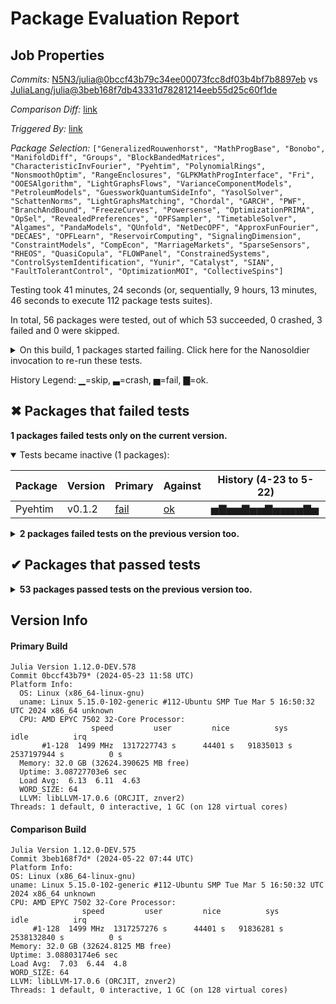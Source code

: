 # Package Evaluation Report

## Job Properties

*Commits:* [N5N3/julia@0bccf43b79c34ee00073fcc8df03b4bf7b8897eb](https://github.com/N5N3/julia/commit/0bccf43b79c34ee00073fcc8df03b4bf7b8897eb) vs [JuliaLang/julia@3beb168f7db43331d78281214eeb55d25c60f1de](https://github.com/JuliaLang/julia/commit/3beb168f7db43331d78281214eeb55d25c60f1de)

*Comparison Diff:* [link](https://github.com/JuliaLang/julia/compare/3beb168f7db43331d78281214eeb55d25c60f1de...N5N3/julia:0bccf43b79c34ee00073fcc8df03b4bf7b8897eb)

*Triggered By:* [link](https://github.com/JuliaLang/julia/pull/54545#issuecomment-2126935765)

*Package Selection:* `["GeneralizedRouwenhorst", "MathProgBase", "Bonobo", "ManifoldDiff", "Groups", "BlockBandedMatrices", "CharacteristicInvFourier", "Pyehtim", "PolynomialRings", "NonsmoothOptim", "RangeEnclosures", "GLPKMathProgInterface", "Fri", "OOESAlgorithm", "LightGraphsFlows", "VarianceComponentModels", "PetroleumModels", "GuessworkQuantumSideInfo", "YasolSolver", "SchattenNorms", "LightGraphsMatching", "Chordal", "GARCH", "PWF", "BranchAndBound", "FreezeCurves", "Powersense", "OptimizationPRIMA", "OpSel", "RevealedPreferences", "OPFSampler", "TimetableSolver", "Algames", "PandaModels", "QUnfold", "NetDecOPF", "ApproxFunFourier", "DECAES", "OPFLearn", "ReservoirComputing", "SignalingDimension", "ConstraintModels", "CompEcon", "MarriageMarkets", "SparseSensors", "RHEOS", "QuasiCopula", "FLOWPanel", "ConstrainedSystems", "ControlSystemIdentification", "Yunir", "Catalyst", "SIAN", "FaultTolerantControl", "OptimizationMOI", "CollectiveSpins"]`

Testing took 41 minutes, 24 seconds (or, sequentially, 9 hours, 13 minutes, 46 seconds to execute 112 package tests suites).

In total, 56 packages were tested, out of which 53 succeeded, 0 crashed, 3 failed and 0 were skipped.


<details><summary>On this build, 1 packages started failing. Click here for the Nanosoldier invocation to re-run these tests.</summary>
<p>

```
@nanosoldier `runtests(["Pyehtim"])`
```

</p>
</details>


History Legend: ▁=skip, ▃=crash, ▅=fail, ▇=ok.

## ✖ Packages that failed tests

**1 packages failed tests only on the current version.**

<details open><summary>Tests became inactive (1 packages):</summary>
<p>


| Package | Version | Primary | Against | History (4-23 to 5-22) |
| ------- | ------- | ------- | ------- | ------- |
| Pyehtim | v0.1.2 | [fail](https://s3.amazonaws.com/julialang-reports/nanosoldier/pkgeval/by_hash/0bccf43_vs_3beb168/Pyehtim.primary.log) | [ok](https://s3.amazonaws.com/julialang-reports/nanosoldier/pkgeval/by_hash/0bccf43_vs_3beb168/Pyehtim.against.log) | <span class="history">▅▇▅▅▇▅▅▇▅▅▅▅▇▅</span> |

</p>
</details>

<details><summary><strong>2 packages failed tests on the previous version too.</strong></summary>
<p>

<details open><summary>Package tests unexpectedly errored (1 packages):</summary>
<p>


| Package | History (4-23 to 5-22) |
| ------- | ------- |
| [CharacteristicInvFourier v0.4.1](https://s3.amazonaws.com/julialang-reports/nanosoldier/pkgeval/by_hash/0bccf43_vs_3beb168/CharacteristicInvFourier.primary.log) | <span class="history">▇▇▇▇▇▇▅▅▇▅▇▇▅▇</span> |

</p>
</details>

<details open><summary>Tests became inactive (1 packages):</summary>
<p>


| Package | History (4-23 to 5-22) |
| ------- | ------- |
| [DECAES](https://s3.amazonaws.com/julialang-reports/nanosoldier/pkgeval/by_hash/0bccf43_vs_3beb168/DECAES.primary.log) | <span class="history">▅▇▇▅▅▅▇▇▇▅▇▇▇▇</span> |

</p>
</details>

</p>
</details>


## ✔ Packages that passed tests

<details><summary><strong>53 packages passed tests on the previous version too.</strong></summary>
<p>

| Package | History (4-23 to 5-22) |
| ------- | ------- |
| [BlockBandedMatrices v0.13.1](https://s3.amazonaws.com/julialang-reports/nanosoldier/pkgeval/by_hash/0bccf43_vs_3beb168/BlockBandedMatrices.primary.log) | <span class="history">▅▅▅▅▇▇▇▇▇▇▇▅▇▅</span> |
| [MathProgBase v0.7.8](https://s3.amazonaws.com/julialang-reports/nanosoldier/pkgeval/by_hash/0bccf43_vs_3beb168/MathProgBase.primary.log) | <span class="history">▇▇▇▇▇▇▇▇▇▇▇▇▇▇</span> |
| [Catalyst v13.5.1](https://s3.amazonaws.com/julialang-reports/nanosoldier/pkgeval/by_hash/0bccf43_vs_3beb168/Catalyst.primary.log) | <span class="history">▇▇▅▅▅▅▅▅▇▇▇▇▇▇</span> |
| [ManifoldDiff v0.3.10](https://s3.amazonaws.com/julialang-reports/nanosoldier/pkgeval/by_hash/0bccf43_vs_3beb168/ManifoldDiff.primary.log) | <span class="history">▅▇▇▇▇▅▇▅▇▅▇▅▅▅</span> |
| [ApproxFunFourier v0.3.27](https://s3.amazonaws.com/julialang-reports/nanosoldier/pkgeval/by_hash/0bccf43_vs_3beb168/ApproxFunFourier.primary.log) | <span class="history">▇▇▇▇▇▇▇▇▇▇▇▇▇▇</span> |
| [GLPKMathProgInterface v0.5.0](https://s3.amazonaws.com/julialang-reports/nanosoldier/pkgeval/by_hash/0bccf43_vs_3beb168/GLPKMathProgInterface.primary.log) | <span class="history">▇▇▇▇▇▇▇▇▇▇▇▇▇▇</span> |
| [ConstrainedSystems v0.3.6](https://s3.amazonaws.com/julialang-reports/nanosoldier/pkgeval/by_hash/0bccf43_vs_3beb168/ConstrainedSystems.primary.log) | <span class="history">▅▅▅▅▅▅▅▅▅▇▇▇▇▇</span> |
| [OptimizationMOI v0.4.2](https://s3.amazonaws.com/julialang-reports/nanosoldier/pkgeval/by_hash/0bccf43_vs_3beb168/OptimizationMOI.primary.log) | <span class="history">▇▇▇▇▇▇▇▇▇▇▇▅▇▇</span> |
| [Bonobo v0.1.3](https://s3.amazonaws.com/julialang-reports/nanosoldier/pkgeval/by_hash/0bccf43_vs_3beb168/Bonobo.primary.log) | <span class="history">▇▇▇▇▇▇▇▇▇▇▇▇▇▇</span> |
| [VarianceComponentModels v0.1.3](https://s3.amazonaws.com/julialang-reports/nanosoldier/pkgeval/by_hash/0bccf43_vs_3beb168/VarianceComponentModels.primary.log) | <span class="history">▇▇▇▇▇▇▇▇▇▇▇▇▇▇</span> |
| [CompEcon v0.4.0](https://s3.amazonaws.com/julialang-reports/nanosoldier/pkgeval/by_hash/0bccf43_vs_3beb168/CompEcon.primary.log) | <span class="history">▇▇▇▇▇▇▇▇▇▇▇▇▇▇</span> |
| [SchattenNorms v0.1.1](https://s3.amazonaws.com/julialang-reports/nanosoldier/pkgeval/by_hash/0bccf43_vs_3beb168/SchattenNorms.primary.log) | <span class="history">▇▇▇▇▇▇▇▇▇▇▇▇▇▇</span> |
| [LightGraphsFlows v0.4.2](https://s3.amazonaws.com/julialang-reports/nanosoldier/pkgeval/by_hash/0bccf43_vs_3beb168/LightGraphsFlows.primary.log) | <span class="history">▇▇▇▇▇▇▇▇▇▇▇▇▇▇</span> |
| [Algames v0.1.6](https://s3.amazonaws.com/julialang-reports/nanosoldier/pkgeval/by_hash/0bccf43_vs_3beb168/Algames.primary.log) | <span class="history">▇▇▇▇▇▇▇▇▇▇▇▇▇▇</span> |
| [Yunir v0.2.7](https://s3.amazonaws.com/julialang-reports/nanosoldier/pkgeval/by_hash/0bccf43_vs_3beb168/Yunir.primary.log) | <span class="history">▇▅▇▇▇▇▇▇▇▇▇▇▅▇</span> |
| [FreezeCurves v0.9.1](https://s3.amazonaws.com/julialang-reports/nanosoldier/pkgeval/by_hash/0bccf43_vs_3beb168/FreezeCurves.primary.log) | <span class="history">▅▅▅▅▅▅▅▇▅▅▅▅▅▅</span> |
| [SIAN v1.5.0](https://s3.amazonaws.com/julialang-reports/nanosoldier/pkgeval/by_hash/0bccf43_vs_3beb168/SIAN.primary.log) | <span class="history">▅▅▅▅▅▅▇▅▇▇▇▇▇▇</span> |
| [GARCH v0.3.1](https://s3.amazonaws.com/julialang-reports/nanosoldier/pkgeval/by_hash/0bccf43_vs_3beb168/GARCH.primary.log) | <span class="history">▇▇▇▇▇▇▇▇▇▇▇▇▇▇</span> |
| [NonsmoothOptim v0.1.1](https://s3.amazonaws.com/julialang-reports/nanosoldier/pkgeval/by_hash/0bccf43_vs_3beb168/NonsmoothOptim.primary.log) | <span class="history">▇▇▇▇▇▇▇▇▇▇▇▇▇▇</span> |
| [TimetableSolver v0.1.1](https://s3.amazonaws.com/julialang-reports/nanosoldier/pkgeval/by_hash/0bccf43_vs_3beb168/TimetableSolver.primary.log) | <span class="history">▇▇▇▇▇▇▇▇▇▇▇▇▇▇</span> |
| [RevealedPreferences v0.2.0](https://s3.amazonaws.com/julialang-reports/nanosoldier/pkgeval/by_hash/0bccf43_vs_3beb168/RevealedPreferences.primary.log) | <span class="history">▇▇▇▇▇▇▇▇▇▇▇▇▇▇</span> |
| [OpSel v0.1.0](https://s3.amazonaws.com/julialang-reports/nanosoldier/pkgeval/by_hash/0bccf43_vs_3beb168/OpSel.primary.log) | <span class="history">▇▇▇▇▇▇▇▇▇▇▇▇▇▇</span> |
| [BranchAndBound v0.1.0](https://s3.amazonaws.com/julialang-reports/nanosoldier/pkgeval/by_hash/0bccf43_vs_3beb168/BranchAndBound.primary.log) | <span class="history">▇▇▇▇▇▇▇▇▇▇▇▇▇▇</span> |
| [YasolSolver v0.1.2](https://s3.amazonaws.com/julialang-reports/nanosoldier/pkgeval/by_hash/0bccf43_vs_3beb168/YasolSolver.primary.log) | <span class="history">▇▇▇▇▇▇▇▇▇▇▇▇▇▇</span> |
| [OPFSampler v0.1.0](https://s3.amazonaws.com/julialang-reports/nanosoldier/pkgeval/by_hash/0bccf43_vs_3beb168/OPFSampler.primary.log) | <span class="history">▇▇▇▇▇▇▇▇▇▇▇▇▇▇</span> |
| [OOESAlgorithm v0.1.3](https://s3.amazonaws.com/julialang-reports/nanosoldier/pkgeval/by_hash/0bccf43_vs_3beb168/OOESAlgorithm.primary.log) | <span class="history">▇▇▇▇▇▇▇▇▇▇▇▇▇▇</span> |
| [Fri v0.1.1](https://s3.amazonaws.com/julialang-reports/nanosoldier/pkgeval/by_hash/0bccf43_vs_3beb168/Fri.primary.log) | <span class="history">▇▇▇▇▇▇▇▇▇▇▇▇▇▇</span> |
| [PWF v0.0.1](https://s3.amazonaws.com/julialang-reports/nanosoldier/pkgeval/by_hash/0bccf43_vs_3beb168/PWF.primary.log) | <span class="history">▇▇▇▇▇▇▇▇▇▇▇▇▇▇</span> |
| [LightGraphsMatching v0.2.0](https://s3.amazonaws.com/julialang-reports/nanosoldier/pkgeval/by_hash/0bccf43_vs_3beb168/LightGraphsMatching.primary.log) | <span class="history">▇▇▇▇▇▇▇▇▇▇▇▇▇▇</span> |
| [Groups v0.8.0](https://s3.amazonaws.com/julialang-reports/nanosoldier/pkgeval/by_hash/0bccf43_vs_3beb168/Groups.primary.log) | <span class="history">▅▇▅▅▅▇▇▅▅▇▇▇▇▅</span> |
| [MarriageMarkets v0.1.0](https://s3.amazonaws.com/julialang-reports/nanosoldier/pkgeval/by_hash/0bccf43_vs_3beb168/MarriageMarkets.primary.log) | <span class="history">▇▇▇▇▇▇▇▇▇▇▇▇▇▇</span> |
| [PetroleumModels v0.1.0](https://s3.amazonaws.com/julialang-reports/nanosoldier/pkgeval/by_hash/0bccf43_vs_3beb168/PetroleumModels.primary.log) | <span class="history">▇▇▇▇▇▇▇▇▇▇▇▇▇▇</span> |
| [SparseSensors v0.0.1](https://s3.amazonaws.com/julialang-reports/nanosoldier/pkgeval/by_hash/0bccf43_vs_3beb168/SparseSensors.primary.log) | <span class="history">▇▇▇▇▇▇▇▇▇▇▇▇▇▇</span> |
| [GeneralizedRouwenhorst v1.0.0](https://s3.amazonaws.com/julialang-reports/nanosoldier/pkgeval/by_hash/0bccf43_vs_3beb168/GeneralizedRouwenhorst.primary.log) | <span class="history">▇▇▇▇▇▇▇▇▇▇▇▇▇▇</span> |
| [Powersense v0.0.5](https://s3.amazonaws.com/julialang-reports/nanosoldier/pkgeval/by_hash/0bccf43_vs_3beb168/Powersense.primary.log) | <span class="history">▇▇▇▇▇▇▇▇▇▇▇▇▇▇</span> |
| [Chordal v0.1.2](https://s3.amazonaws.com/julialang-reports/nanosoldier/pkgeval/by_hash/0bccf43_vs_3beb168/Chordal.primary.log) | <span class="history">▇▇▇▇▇▇▇▇▇▇▇▇▇▇</span> |
| [SignalingDimension v0.1.2](https://s3.amazonaws.com/julialang-reports/nanosoldier/pkgeval/by_hash/0bccf43_vs_3beb168/SignalingDimension.primary.log) | <span class="history">▇▇▇▇▇▇▇▇▇▇▇▇▇▇</span> |
| [ConstraintModels v0.1.8](https://s3.amazonaws.com/julialang-reports/nanosoldier/pkgeval/by_hash/0bccf43_vs_3beb168/ConstraintModels.primary.log) | <span class="history">▇▇▇▇▇▇▇▇▇▇▇▇▇▇</span> |
| [GuessworkQuantumSideInfo v0.1.2](https://s3.amazonaws.com/julialang-reports/nanosoldier/pkgeval/by_hash/0bccf43_vs_3beb168/GuessworkQuantumSideInfo.primary.log) | <span class="history">▇▇▇▇▇▇▇▇▇▇▇▇▇▇</span> |
| [QUnfold v0.0.1](https://s3.amazonaws.com/julialang-reports/nanosoldier/pkgeval/by_hash/0bccf43_vs_3beb168/QUnfold.primary.log) | <span class="history">▇▇▇▇▇▇▇▇▇▇▇▇▇▇</span> |
| [PandaModels v0.7.3](https://s3.amazonaws.com/julialang-reports/nanosoldier/pkgeval/by_hash/0bccf43_vs_3beb168/PandaModels.primary.log) | <span class="history">▇▇▇▇▇▇▇▇▇▇▇▇▇▇</span> |
| [NetDecOPF v0.1.1](https://s3.amazonaws.com/julialang-reports/nanosoldier/pkgeval/by_hash/0bccf43_vs_3beb168/NetDecOPF.primary.log) | <span class="history">▇▇▇▇▇▇▇▇▇▇▇▇▇▇</span> |
| [RHEOS v0.9.5](https://s3.amazonaws.com/julialang-reports/nanosoldier/pkgeval/by_hash/0bccf43_vs_3beb168/RHEOS.primary.log) | <span class="history">▇▇▇▇▇▇▇▇▇▇▇▇▇▇</span> |
| [OPFLearn v0.1.2](https://s3.amazonaws.com/julialang-reports/nanosoldier/pkgeval/by_hash/0bccf43_vs_3beb168/OPFLearn.primary.log) | <span class="history">▇▇▇▇▇▇▇▇▇▇▇▇▇▇</span> |
| [PolynomialRings v0.7.6](https://s3.amazonaws.com/julialang-reports/nanosoldier/pkgeval/by_hash/0bccf43_vs_3beb168/PolynomialRings.primary.log) | <span class="history">▇▇▇▇▇▇▇▇▇▇▇▇▇▇</span> |
| [FaultTolerantControl v0.3.3](https://s3.amazonaws.com/julialang-reports/nanosoldier/pkgeval/by_hash/0bccf43_vs_3beb168/FaultTolerantControl.primary.log) | <span class="history">▇▇▇▇▇▇▇▇▇▇▇▇▇▇</span> |
| [RangeEnclosures v0.2.4](https://s3.amazonaws.com/julialang-reports/nanosoldier/pkgeval/by_hash/0bccf43_vs_3beb168/RangeEnclosures.primary.log) | <span class="history">▇▇▇▇▇▇▇▇▇▇▇▇▇▇</span> |
| [QuasiCopula v0.1.1](https://s3.amazonaws.com/julialang-reports/nanosoldier/pkgeval/by_hash/0bccf43_vs_3beb168/QuasiCopula.primary.log) | <span class="history">▇▇▇▇▇▇▇▇▇▇▇▇▇▇</span> |
| [ReservoirComputing v0.10.2](https://s3.amazonaws.com/julialang-reports/nanosoldier/pkgeval/by_hash/0bccf43_vs_3beb168/ReservoirComputing.primary.log) | <span class="history">▇▇▇▇▇▇▇▇▇▇▇▇▇▇</span> |
| [OptimizationPRIMA v0.0.2](https://s3.amazonaws.com/julialang-reports/nanosoldier/pkgeval/by_hash/0bccf43_vs_3beb168/OptimizationPRIMA.primary.log) | <span class="history">▇▇▇▇▇▇▇▇▇▇▇▅▇▇</span> |
| [CollectiveSpins v0.1.6](https://s3.amazonaws.com/julialang-reports/nanosoldier/pkgeval/by_hash/0bccf43_vs_3beb168/CollectiveSpins.primary.log) | <span class="history">▇▇▇▅▇▇▇▇▇▇▇▅▇▇</span> |
| [ControlSystemIdentification v2.10.0](https://s3.amazonaws.com/julialang-reports/nanosoldier/pkgeval/by_hash/0bccf43_vs_3beb168/ControlSystemIdentification.primary.log) | <span class="history">▇▇▅▅▇▇▅▅▅▇▇▇▇▇</span> |
| [FLOWPanel v1.1.1](https://s3.amazonaws.com/julialang-reports/nanosoldier/pkgeval/by_hash/0bccf43_vs_3beb168/FLOWPanel.primary.log) | <span class="history">▇▅▅▅▅▅▅▇▇▇▇▇▅▇</span> |

</p>
</details>


## Version Info

#### Primary Build

```
Julia Version 1.12.0-DEV.578
Commit 0bccf43b79* (2024-05-23 11:58 UTC)
Platform Info:
  OS: Linux (x86_64-linux-gnu)
  uname: Linux 5.15.0-102-generic #112-Ubuntu SMP Tue Mar 5 16:50:32 UTC 2024 x86_64 unknown
  CPU: AMD EPYC 7502 32-Core Processor: 
                  speed         user         nice          sys         idle          irq
       #1-128  1499 MHz  1317227743 s      44401 s   91835013 s  2537197944 s          0 s
  Memory: 32.0 GB (32624.390625 MB free)
  Uptime: 3.08727703e6 sec
  Load Avg:  6.13  6.11  4.63
  WORD_SIZE: 64
  LLVM: libLLVM-17.0.6 (ORCJIT, znver2)
Threads: 1 default, 0 interactive, 1 GC (on 128 virtual cores)

```

  #### Comparison Build

  ```
Julia Version 1.12.0-DEV.575
Commit 3beb168f7d* (2024-05-22 07:44 UTC)
Platform Info:
  OS: Linux (x86_64-linux-gnu)
  uname: Linux 5.15.0-102-generic #112-Ubuntu SMP Tue Mar 5 16:50:32 UTC 2024 x86_64 unknown
  CPU: AMD EPYC 7502 32-Core Processor: 
                  speed         user         nice          sys         idle          irq
       #1-128  1499 MHz  1317257276 s      44401 s   91836281 s  2538132840 s          0 s
  Memory: 32.0 GB (32624.8125 MB free)
  Uptime: 3.08803174e6 sec
  Load Avg:  7.03  6.44  4.8
  WORD_SIZE: 64
  LLVM: libLLVM-17.0.6 (ORCJIT, znver2)
Threads: 1 default, 0 interactive, 1 GC (on 128 virtual cores)

  ```
  <!-- Generated on 2024-05-24T00:17:44.725 -->
